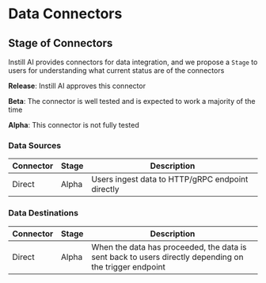 # Data Connectors

## Stage of Connectors

Instill AI provides connectors for data integration, and we propose a `Stage` to users for understanding what current status are of the connectors

**Release**: Instill AI approves this connector

**Beta**: The connector is well tested and is expected to work a majority of the time

**Alpha**: This connector is not fully tested

### Data Sources

| Connector | Stage | Description |
| :--- | :--- | --- |
| Direct | Alpha | Users ingest data to HTTP/gRPC endpoint directly |

### Data Destinations

| Connector | Stage | Description |
| :--- | :--- | --- |
| Direct | Alpha | When the data has proceeded, the data is sent back to users directly depending on the trigger endpoint |
